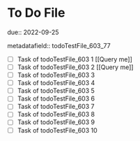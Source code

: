 # To Do File

due:: 2022-09-25

metadatafield:: todoTestFile_603_77

- [ ] Task of todoTestFile_603 1 [[Query me]]
- [ ] Task of todoTestFile_603 2 [[Query me]]
- [ ] Task of todoTestFile_603 3
- [ ] Task of todoTestFile_603 4
- [ ] Task of todoTestFile_603 5
- [ ] Task of todoTestFile_603 6
- [ ] Task of todoTestFile_603 7
- [ ] Task of todoTestFile_603 8
- [ ] Task of todoTestFile_603 9
- [ ] Task of todoTestFile_603 10